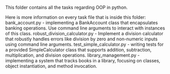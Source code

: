 This folder contains all the tasks regarding OOP in python.

Here is more information on every task file that is inside this folder:
bank_account.py - implementing a BankAccount class that encapsulates banking operations. Use command line arguments to interact with instances of this class.
robust_division_calculator.py -  Implement a division calculator that robustly handles errors like division by zero and non-numeric inputs using command line arguments.
test_simple_calculator.py - writing tests for a provided SimpleCalculator class that supports addition, subtraction, multiplication, and division operations.
library_management.py -  implementing a system that tracks books in a library, focusing on classes, object instantiation, and method invocation.
